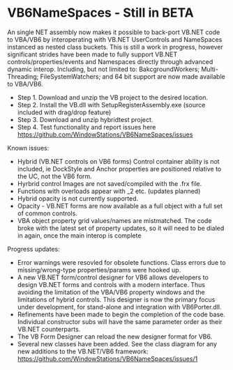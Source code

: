 # VB6NameSpaces - Still in BETA
An single NET assembly now makes it possible to back-port VB.NET code to VBA/VB6 by interoperating with VB.NET UserControls and NameSpaces instanced as nested class buckets.
This is still a work in progress, however significant strides have been made to fully support VB.NET controls/properties/events and Namespaces directly through advanced dynamic interop. Including, but not limited to: BakcgroundWorkers; Multi-Threading; FileSystemWatchers; and 64 bit support are now made available to VBA/VB6.

* Step 1.  Download and unzip the VB project to the desired location.
* Step 2.  Install the VB.dll with SetupRegisterAssembly.exe (source included with drag/drop feature)
* Step 3.  Download and unzip hybridtest project.
* Step 4.  Test functionality and report issues here https://github.com/WindowStations/VB6NameSpaces/issues

Known issues:
* Hybrid (VB.NET controls on VB6 forms) Control container ability is not included, ie DockStyle and Anchor properties are positioned relative to the UC, not the VB6 form.
* Hyrbrid control Images are not saved/compiled with the .frx file.
* Functions with overloads appear with _2 etc.  (updates planned)
* Hybrid opacity is not currently supported.
* Opacity - VB.NET forms are now available as a full object with a full set of common controls.
* VBA object property grid values/names are mistmatched.   The code broke with the latest set of property updates, so it will need to be dialed in again, once the main interop is complete

Progress updates:
* Error warnings were resovled for obsolete functions.  Class errors due to missing/wrong-type properties/params were hooked up.
* A new VB.NET form/control designer for VB6 allows developers to design VB.NET forms and controls with a modern interface.  Thus avoiding the limitation of the VBA/VB6 property windows and the limitations of hybrid controls.  This designer is now the primary focus under development, for stand-alone and integration with VB6Porter.dll.
* Refinements have been made to begin the completion of the code base.  Individual constructor subs will have the same parameter order as their VB.NET counterparts.
* The VB Form Designer can reload the new designer format for VB6.
* Several new classes have been added.  See the class diagram for any new additions to the VB.NET/VB6 framework: https://github.com/WindowStations/VB6NameSpaces/issues/1
